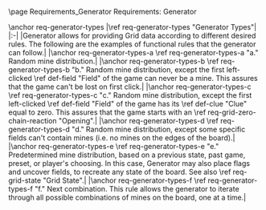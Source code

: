 \page Requirements_Generator Requirements: Generator

\anchor req-generator-types
|\ref req-generator-types "Generator Types"|
|:-|
|Generator allows for providing Grid data according to different desired rules. The following are the examples of functional rules that the generator can follow.|
|\anchor req-generator-types-a \ref req-generator-types-a "a." Random mine distribution.|
|\anchor req-generator-types-b \ref req-generator-types-b "b." Random mine distribution, except the first left-clicked \ref def-field "Field" of the game can never be a mine. This assures that the game can't be lost on first click.|
|\anchor req-generator-types-c \ref req-generator-types-c "c." Random mine distribution, except the first left-clicked \ref def-field "Field" of the game has its \ref def-clue "Clue" equal to zero. This assures that the game starts with an \ref req-grid-zero-chain-reaction "Opening".|
|\anchor req-generator-types-d \ref req-generator-types-d "d." Random mine distribution, except some specific fields can't contain mines (i.e. no mines on the edges of the board).|
|\anchor req-generator-types-e \ref req-generator-types-e "e." Predetermined mine distribution, based on a previous state, past game, preset, or player's choosing. In this case, Generator may also place flags and uncover fields, to recreate any state of the board. See also \ref req-grid-state "Grid State".|
|\anchor req-generator-types-f \ref req-generator-types-f "f." Next combination. This rule allows the generator to iterate through all possible combinations of mines on the board, one at a time.|
